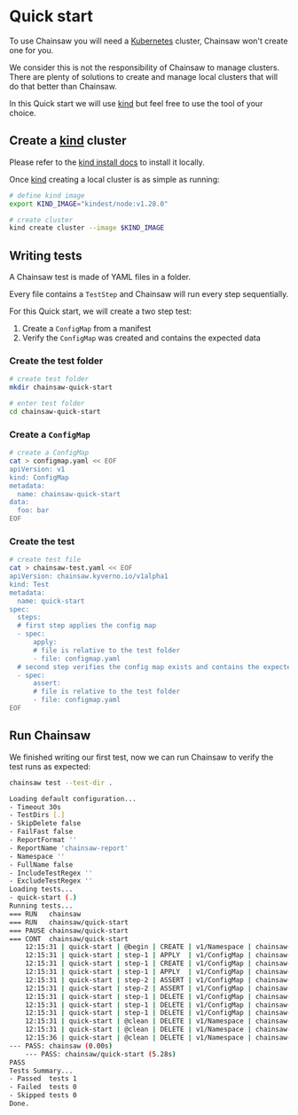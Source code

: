# Quick start

To use Chainsaw you will need a [Kubernetes](https://kybernetes.io) cluster, Chainsaw won't create one for you.

We consider this is not the responsibility of Chainsaw to manage clusters.
There are plenty of solutions to create and manage local clusters that will do that better than Chainsaw.

In this Quick start we will use [kind](https://kind.sigs.k8s.io) but feel free to use the tool of your choice.

## Create a [kind](https://kind.sigs.k8s.io) cluster

Please refer to the [kind install docs](https://kind.sigs.k8s.io/docs/user/quick-start/#installation) to install it locally.

Once [kind](https://kind.sigs.k8s.io) creating a local cluster is as simple as running:

```bash
# define kind image
export KIND_IMAGE="kindest/node:v1.28.0"

# create cluster
kind create cluster --image $KIND_IMAGE
```

## Writing tests

A Chainsaw test is made of YAML files in a folder.

Every file contains a `TestStep` and Chainsaw will run every step sequentially.

For this Quick start, we will create a two step test:

1. Create a `ConfigMap` from a manifest
1. Verify the `ConfigMap` was created and contains the expected data

### Create the test folder

```bash
# create test folder
mkdir chainsaw-quick-start

# enter test folder
cd chainsaw-quick-start
```

### Create a `ConfigMap`

```bash
# create a ConfigMap
cat > configmap.yaml << EOF
apiVersion: v1
kind: ConfigMap
metadata:
  name: chainsaw-quick-start
data:
  foo: bar
EOF
```

### Create the test

```bash
# create test file
cat > chainsaw-test.yaml << EOF
apiVersion: chainsaw.kyverno.io/v1alpha1
kind: Test
metadata:
  name: quick-start
spec:
  steps:
  # first step applies the config map
  - spec:
      apply:
      # file is relative to the test folder
      - file: configmap.yaml
  # second step verifies the config map exists and contains the expected data
  - spec:
      assert:
      # file is relative to the test folder
      - file: configmap.yaml
EOF
```

## Run Chainsaw

We finished writing our first test, now we can run Chainsaw to verify the test runs as expected:

```bash
chainsaw test --test-dir .

Loading default configuration...
- Timeout 30s
- TestDirs [.]
- SkipDelete false
- FailFast false
- ReportFormat ''
- ReportName 'chainsaw-report'
- Namespace ''
- FullName false
- IncludeTestRegex ''
- ExcludeTestRegex ''
Loading tests...
- quick-start (.)
Running tests...
=== RUN   chainsaw
=== RUN   chainsaw/quick-start
=== PAUSE chainsaw/quick-start
=== CONT  chainsaw/quick-start
    12:15:31 | quick-start | @begin | CREATE | v1/Namespace | chainsaw-awake-dane | OK
    12:15:31 | quick-start | step-1 | APPLY  | v1/ConfigMap | chainsaw-awake-dane/chainsaw-quick-start | RUNNING...
    12:15:31 | quick-start | step-1 | CREATE | v1/ConfigMap | chainsaw-awake-dane/chainsaw-quick-start | OK
    12:15:31 | quick-start | step-1 | APPLY  | v1/ConfigMap | chainsaw-awake-dane/chainsaw-quick-start | DONE
    12:15:31 | quick-start | step-2 | ASSERT | v1/ConfigMap | chainsaw-awake-dane/chainsaw-quick-start | RUNNING...
    12:15:31 | quick-start | step-2 | ASSERT | v1/ConfigMap | chainsaw-awake-dane/chainsaw-quick-start | DONE
    12:15:31 | quick-start | step-1 | DELETE | v1/ConfigMap | chainsaw-awake-dane/chainsaw-quick-start | RUNNING...
    12:15:31 | quick-start | step-1 | DELETE | v1/ConfigMap | chainsaw-awake-dane/chainsaw-quick-start | OK
    12:15:31 | quick-start | step-1 | DELETE | v1/ConfigMap | chainsaw-awake-dane/chainsaw-quick-start | DONE
    12:15:31 | quick-start | @clean | DELETE | v1/Namespace | chainsaw-awake-dane | RUNNING...
    12:15:31 | quick-start | @clean | DELETE | v1/Namespace | chainsaw-awake-dane | OK
    12:15:36 | quick-start | @clean | DELETE | v1/Namespace | chainsaw-awake-dane | DONE
--- PASS: chainsaw (0.00s)
    --- PASS: chainsaw/quick-start (5.28s)
PASS
Tests Summary...
- Passed  tests 1
- Failed  tests 0
- Skipped tests 0
Done.
```
